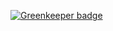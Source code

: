 

[![Greenkeeper badge](https://badges.greenkeeper.io/vincentbriglia/electron-uws-test.svg)](https://greenkeeper.io/)